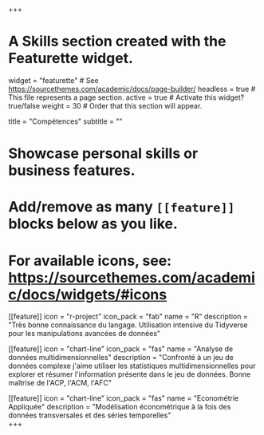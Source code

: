 +++
# A Skills section created with the Featurette widget.
widget = "featurette"  # See https://sourcethemes.com/academic/docs/page-builder/
headless = true  # This file represents a page section.
active = true  # Activate this widget? true/false
weight = 30  # Order that this section will appear.

title = "Compétences"
subtitle = ""

# Showcase personal skills or business features.
# 
# Add/remove as many `[[feature]]` blocks below as you like.
# 
# For available icons, see: https://sourcethemes.com/academic/docs/widgets/#icons

[[feature]]
  icon = "r-project"
  icon_pack = "fab"
  name = "R"
  description = "Très bonne connaissance du langage. Utilisation intensive du Tidyverse pour les manipulations avancées de données"
  
[[feature]]
  icon = "chart-line"
  icon_pack = "fas"
  name = "Analyse de données multidimensionnelles"
  description = "Confronté à un jeu de données complexe j'aime utiliser les statistiques multidimensionnelles pour explorer et résumer l'information présente dans le jeu de données. Bonne maîtrise de l'ACP, l'ACM, l'AFC"  

[[feature]]
  icon = "chart-line"
  icon_pack = "fas"
  name = "Econométrie Appliquée"
  description = "Modélisation économétrique à la fois des données transversales et des séries temporelles"  
+++
